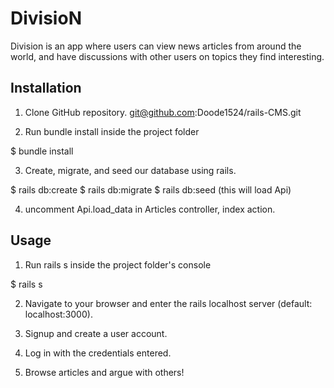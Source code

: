 # DivisioN

Division is an app where users can view news articles from around the world, and have discussions with other users on topics they find interesting.


## Installation

1. Clone GitHub repository.
git@github.com:Doode1524/rails-CMS.git

2. Run bundle install inside the project folder

$ bundle install


3. Create, migrate, and seed our database using rails.

$ rails db:create
$ rails db:migrate
$ rails db:seed (this will load Api)

4. uncomment Api.load_data in Articles controller, index action.

## Usage

1. Run rails s inside the project folder's console

$ rails s

2. Navigate to your browser and enter the rails localhost server (default: localhost:3000).

3. Signup and create a user account.

4. Log in with the credentials entered.

5. Browse articles and argue with others!





